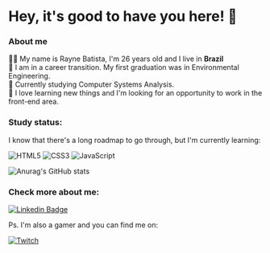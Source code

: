 # Hey, it's good to have you here! 👋

### About me
👨‍💻 My name is Rayne Batista, I'm 26 years old and I live in <strong>Brazil</strong><br>
🌱 I am in a career transition. My first graduation was in Environmental Engineering. <br>
📝 Currently studying Computer Systems Analysis. <br>
👯 I love learning new things and I'm looking for an opportunity to work in the front-end area. 

### Study status:

I know that there's a long roadmap to go through, but I'm currently learning: 

<img alt="HTML5" src="https://img.shields.io/badge/html5%20-%23E34F26.svg?&style=for-the-badge&logo=html5&logoColor=white"/> <img alt="CSS3" src="https://img.shields.io/badge/css3%20-%231572B6.svg?&style=for-the-badge&logo=css3&logoColor=white"/> <img alt="JavaScript" src="https://img.shields.io/badge/javascript%20-%23323330.svg?&style=for-the-badge&logo=javascript&logoColor=%23F7DF1E"/>


![Anurag's GitHub stats](https://github-readme-stats.vercel.app/api?username=raynebatista&show_icons=true&theme=algolia)

### Check more about me:

[![Linkedin Badge](https://img.shields.io/badge/LinkedIn-0077B5?style=for-the-badge&logo=linkedin&logoColor=whitelink=https://www.linkedin.com/in/raynebatista/)](https://www.linkedin.com/in/raynebatista/)



Ps. I'm also a gamer and you can find me on: 

[![Twitch](https://img.shields.io/badge/Twitch-9146FF?style=for-the-badge&logo=twitch&logoColor=whitehttps://www.twitch.tv/elektragamesoficial)](https://www.twitch.tv/elektragamesoficial)
